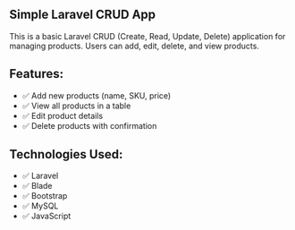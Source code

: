 ## Simple Laravel CRUD App
This is a basic Laravel CRUD (Create, Read, Update, Delete) application for managing products. Users can add, edit, delete, and view products.

## Features:
- ✅ Add new products (name, SKU, price)
- ✅ View all products in a table
- ✅ Edit product details
- ✅ Delete products with confirmation

## Technologies Used:
- ✅ Laravel 
- ✅ Blade 
- ✅ Bootstrap 
- ✅ MySQL 
- ✅ JavaScript 

